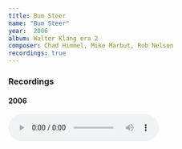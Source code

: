 ```yaml
---
title: Bum Steer
name: "Bum Steer"
year:  2006
album: Walter Klang era 2
composer: Chad Himmel, Mike Marbut, Rob Nelson
recordings: true
---
```


<h3>Recordings</h3>

<h4>2006</h4>

<audio controls="">
              <source src="http://walterklang.com/mp3/2006-05-20/bum%20steer/bum_steer.mp3" type="audio/mpeg">
                <a href="http://walterklang.com/mp3/2006-05-20/bum%20steer/bum_steer.mp3">bum_steer.mp3</a>
          </audio>
